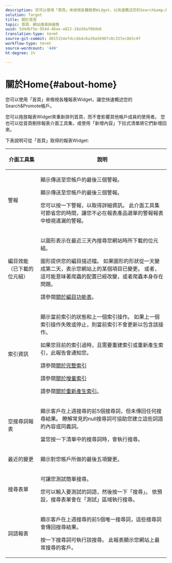 ```yaml
---
description: 您可以使用「首頁」來檢視各種報表Widget，以快速概述您的Search&amp;Promote帳戶。
solution: Target
title: 關於首頁
topic: 首頁、網站搜尋與銷售
uuid: 5d4dbf5e-954d-46ae-a822-18a58af60de6
translation-type: tm+mt
source-git-commit: d015154efdccbb4c6a39a56907c0c337ec065c9f
workflow-type: tm+mt
source-wordcount: '449'
ht-degree: 1%

---
```



# 關於Home{#about-home}

您可以使用「首頁」來檢視各種報表Widget，讓您快速概述您的Search&amp;Promote帳戶。

您可以拖放報表Widget來重新排列首頁，而不會影響其他帳戶成員的使用者。 您也可以從首頁刪除報表介面工具集，或使用「新增內容」下拉式清單將它們新增回來。

下表說明可從「首頁」取得的報表Widget:

<table> 
 <thead> 
  <tr> 
   <th colname="col1" class="entry"> <p>介面工具集 </p> </th> 
   <th colname="col2" class="entry"> <p>說明 </p> </th> 
  </tr>
 </thead>
 <tbody> 
  <tr> 
   <td colname="col1"> <p><span class="uicontrol">警報</span> </p> </td> 
   <td colname="col2"> <p> 顯示傳送至您帳戶的最後三個警報。 </p> <p>顯示傳送至您帳戶的最後三個警報。 </p> <p>您可以按一下警報，以取得詳細資訊。 此介面工具集可節省您的時間，讓您不必在<span class="uicontrol">報表</span>產品選單的<span class="uicontrol">警報</span>報表中檢視遺漏的警報。 </p> </td> 
  </tr> 
  <tr> 
   <td colname="col1"> <p><span class="uicontrol">編目效能（已下載的位元組）</span> </p> </td> 
   <td colname="col2"> <p>以圖形表示在最近三天內搜尋您網站時所下載的位元組。 </p> <p>圖形提供您的編目描述檔。 如果圖形的形狀從一天變成第二天，表示您網站上的某個項目已變更。 或者，這可能意味著爬蟲的配置已經改變，或者爬蟲本身存在問題。 </p> <p>請參閱<a href="c-about-settings-menu/c-about-crawling-menu.md#concept_59307680C6724E93952ADE5044983AF6" format="dita" scope="local">關於編目功能表</a>。 </p> </td> 
  </tr> 
  <tr> 
   <td colname="col1"> <p><span class="uicontrol">索引資訊</span> </p> </td> 
   <td colname="col2"> <p>顯示當前索引的狀態和上一個索引操作。 如果上一個索引操作失敗或停止，則當前索引不會更新以包含該操作。 </p> <p>如果您目前的索引過時，且需要重建索引或重新產生索引，此報告會通知您。 </p> <p>請參閱<a href="c-about-index-menu/c-about-full-index.md#concept_C69BD21863FD4856B49326F35DB570D3" format="dita" scope="local">關於完整索引</a> </p> <p>請參閱<a href="c-about-index-menu/c-about-incremental-index.md#concept_A7770F0552D14C47B3DDB65DB78FFFEE" format="dita" scope="local">關於增量索引</a> </p> <p>請參閱<a href="c-about-index-menu/c-about-regenerate-index.md#concept_6CBE6B8D18EF47D293091CBA542245FA" format="dita" scope="local">關於重新產生索引</a>。 </p> </td> 
  </tr> 
  <tr> 
   <td colname="col1"> <p><span class="uicontrol">空搜尋詞報表</span> </p> </td> 
   <td colname="col2"> <p> 顯示客戶在上週搜尋的前5個搜尋詞，但未傳回任何搜尋結果。 瞭解常見的null搜尋詞可協助您建立這些詞語的內容或同義詞。 </p> <p>當您按一下清單中的搜尋詞時，會執行搜尋。 </p> </td> 
  </tr> 
  <tr> 
   <td colname="col1"> <p><span class="uicontrol">最近的變更</span> </p> </td> 
   <td colname="col2"> <p> 顯示對您帳戶所做的最後五項變更。 </p> </td> 
  </tr> 
  <tr> 
   <td colname="col1"> <p><span class="uicontrol">搜尋表單</span> </p> </td> 
   <td colname="col2"> <p>可讓您測試簡單搜尋。 </p> <p> 您可以輸入要測試的詞語，然後按一下「搜尋」。 <span class="uicontrol"></span>依預設，搜尋表單會在「測試」區域執行搜尋。 </p> </td> 
  </tr> 
  <tr> 
   <td colname="col1"> <p><span class="uicontrol">詞語報表</span> </p> </td> 
   <td colname="col2"> <p>顯示客戶在上週搜尋的前5個唯一搜尋詞，這些搜尋詞會傳回搜尋結果。 </p> <p> 按一下搜尋詞可執行該搜尋。 此報表顯示您網站上最常搜尋的客戶。 </p> </td> 
  </tr> 
 </tbody> 
</table>

